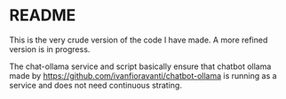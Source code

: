 # README

This is the very crude version of the code I have made. A more refined version is in progress.

The chat-ollama service and script basically ensure that chatbot ollama made by https://github.com/ivanfioravanti/chatbot-ollama is running as a service and does not need continuous strating.
